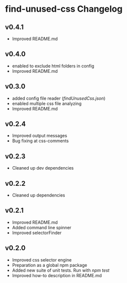 # find-unused-css Changelog

## v0.4.1
  * Improved README.md

## v0.4.0
  * enabled to exclude html folders in config
  * Improved README.md

## v0.3.0
  * added config file reader (*findUnusedCss.json*)
  * enabled multiple css file analyzing
  * Improved README.md

## v0.2.4
  * Improved output messages
  * Bug fixing at css-comments

## v0.2.3
  * Cleaned up dev dependencies

## v0.2.2
  * Cleaned up dependencies

## v0.2.1
  * Improved README.md
  * Added command line spinner
  * Improved selectorFinder

## v0.2.0
  * Improved css selector engine
  * Preparation as a global npm package
  * Added new suite of unit tests. Run with *npm test*
  * Improved how-to description in README.md
